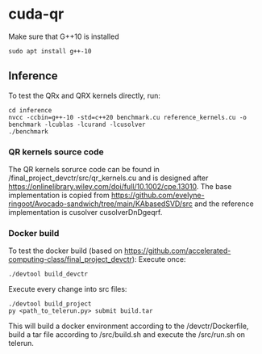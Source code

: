 # cuda-qr

Make sure that G++10 is installed
```
sudo apt install g++-10
```

## Inference

To test the QRx and QRX kernels directly, run:
```
cd inference
nvcc -ccbin=g++-10 -std=c++20 benchmark.cu reference_kernels.cu -o benchmark -lcublas -lcurand -lcusolver
./benchmark
```

### QR kernels source code

The QR kernels sorurce code can be found in /final_project_devctr/src/qr_kernels.cu and is designed after https://onlinelibrary.wiley.com/doi/full/10.1002/cpe.13010. The base implementation is copied from https://github.com/evelyne-ringoot/Avocado-sandwich/tree/main/KAbasedSVD/src and the reference implementation is cusolver cusolverDnDgeqrf.


### Docker build

To test the docker build (based on https://github.com/accelerated-computing-class/final_project_devctr):
Execute once:
```
./devtool build_devctr
```
Execute every change into src files:
```
./devtool build_project
py <path_to_telerun.py> submit build.tar
```

This will build a docker environment according to the /devctr/Dockerfile, build a tar file according to /src/build.sh and execute the /src/run.sh on telerun.
